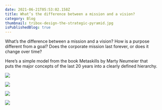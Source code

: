 ```yaml
---
date: 2021-06-21T05:53:02.158Z
title: What’s the difference between a mission and a vision?
category: Blog
thumbnail: tribox-design-the-strategic-pyramid.jpg
isPublishedBlog: true
---
```

<!--StartFragment-->

What’s the difference between a mission and a vision? How is a purpose different from a goal? Does the corporate mission last forever, or does it change over time?

<!--StartFragment-->

Here’s a simple model from the book Metaskills by Marty Neumeier that puts the major concepts of the last 20 years into a clearly defined hierarchy.

<!--EndFragment-->

<!--EndFragment-->

![](167535441_501124517941797_9053904539425740883_n.png)

![](167082555_501124477941801_99430628928891276_n.png)

![](167389121_501124484608467_2969165376820517293_n.png)

![](166436272_501124461275136_946643413928177885_n.png)